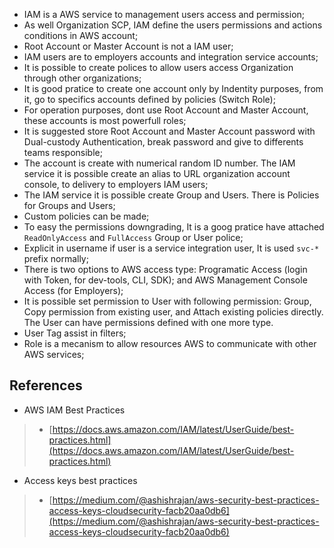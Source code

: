 - IAM is a AWS service to management users access and permission;
- As well Organization SCP, IAM define the users permissions and actions conditions in AWS account;
- Root Account or Master Account is not a IAM user;
- IAM users are to employers accounts and integration service accounts;  
- It is possible to create polices to allow users access Organization through other organizations;
- It is good pratice to create one account only by Indentity purposes, from it, go to specifics accounts defined by policies (Switch Role);
- For operation purposes, dont use Root Account and Master Account, these accounts is most powerfull roles;
- It is suggested store Root Account and Master Account password with Dual-custody Authentication, break password and give to differents teams responsible;
- The account is create with numerical random ID number. The IAM service it is possible create an alias to URL organization account console, to delivery to employers IAM users;
- The IAM service it is possible create Group and Users. There is Policies for Groups and Users;
- Custom policies can be made;
- To easy the permissions downgrading, It is a goog pratice have attached `ReadOnlyAccess` and `FullAccess` Group or User police;
- Explicit in username if user is a service integration user, It is used `svc-*` prefix normally;  
- There is two options to AWS access type: Programatic Access (login with Token, for dev-tools, CLI, SDK); and AWS Management Console Access (for Employers); 
- It is possible set permission to User with following permission: Group, Copy permission from existing user, and Attach existing policies directly. The User can have permissions defined with one more type.
- User Tag assist in filters;
- Role is a mecanism to allow resources AWS to communicate with other AWS services;

## References

- AWS IAM Best Practices
> - [https://docs.aws.amazon.com/IAM/latest/UserGuide/best-practices.html](https://docs.aws.amazon.com/IAM/latest/UserGuide/best-practices.html)

- Access keys best practices
> - [https://medium.com/@ashishrajan/aws-security-best-practices-access-keys-cloudsecurity-facb20aa0db6](https://medium.com/@ashishrajan/aws-security-best-practices-access-keys-cloudsecurity-facb20aa0db6)
